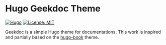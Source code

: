 # Hugo Geekdoc Theme

[![Hugo](https://img.shields.io/badge/hugo-0.55-blue.svg)](https://gohugo.io)
[![License: MIT](https://img.shields.io/badge/License-MIT-blue.svg)](LICENSE)

Geekdoc is a simple Hugo theme for documentations. This work is inspired and partially based on the [hugo-book](https://github.com/alex-shpak/hugo-book) theme.
